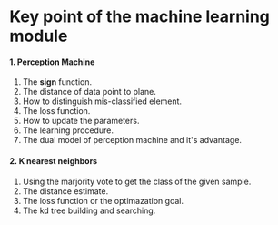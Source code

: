# Key point of the machine learning module

#### 1. Perception Machine
1. The **sign** function.
2. The distance of data point to plane.
3. How to distinguish mis-classified element.
4. The loss function.
5. How to update the parameters.
6. The learning procedure.
7. The dual model of perception machine and it's advantage.

#### 2. K nearest neighbors
1. Using the marjority vote to get the class of the given sample.
2. The distance estimate.
3. The loss function or the optimazation goal.
4. The kd tree building and searching.
